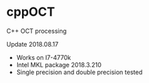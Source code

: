 # cppOCT
C++ OCT processing

Update 2018.08.17
- Works on I7-4770k 
- Intel MKL package 2018.3.210
- Single precision and double precision tested
